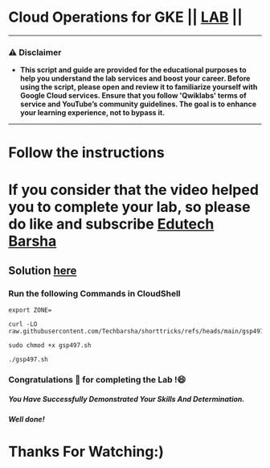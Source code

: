# Cloud Operations for GKE || [LAB](https://www.cloudskillsboost.google/focuses/5157?parent=catalog) ||

---
### ⚠️ Disclaimer
- **This script and guide are provided for  the educational purposes to help you understand the lab services and boost your career. Before using the script, please open and review it to familiarize yourself with Google Cloud services. Ensure that you follow 'Qwiklabs' terms of service and YouTube’s community guidelines. The goal is to enhance your learning experience, not to bypass it.**
---
# Follow the instructions

# If you consider that the video helped you to complete your lab, so please do like and subscribe [Edutech Barsha](https://www.youtube.com/@edutechbarsha)
## Solution [here](https://youtu.be/7Nd0DiMGHg0)

### Run the following Commands in CloudShell

```
export ZONE=
```
```
curl -LO raw.githubusercontent.com/Techbarsha/shorttricks/refs/heads/main/gsp497.sh

sudo chmod +x gsp497.sh

./gsp497.sh
```

### Congratulations 🎉 for completing the Lab !😄

##### *You Have Successfully Demonstrated Your Skills And Determination.*

#### *Well done!*

# Thanks For Watching:)
